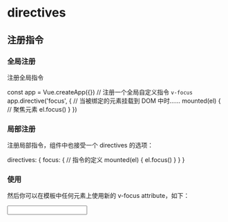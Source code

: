<!--
 * @Author: tangdaoyong
 * @Date: 2021-06-27 18:04:40
 * @LastEditors: tangdaoyong
 * @LastEditTime: 2021-06-27 18:06:16
 * @Description: directives
-->
# directives

## 注册指令

### 全局注册

注册全局指令

const app = Vue.createApp({})
// 注册一个全局自定义指令 `v-focus`
app.directive('focus', {
  // 当被绑定的元素挂载到 DOM 中时……
  mounted(el) {
    // 聚焦元素
    el.focus()
  }
})

### 局部注册

注册局部指令，组件中也接受一个 directives 的选项：

directives: {
  focus: {
    // 指令的定义
    mounted(el) {
      el.focus()
    }
  }
}

### 使用

然后你可以在模板中任何元素上使用新的 v-focus attribute，如下：

<input v-focus />